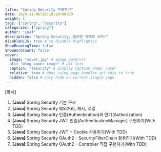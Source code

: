 ```yaml
---
title: "Spring Security 파헤치기"
date: 2024-11-06T19:19:20+09:00
weight: 1
tags: ["spring", "security"]
categories: ["spring"]
author: "Leaf"
description: "Spring Security, 쓸려면 제대로 쓰자!"
disableHLJS: true # to disable highlightjs
ShowReadingTime: false
ShowWordCount: false
cover:
  image: "cover.jpg" # image path/url
  alt: "blog cover image" # alt text
  caption: "security" # display caption under cover
  relative: true # when using page bundles set this to true
  hidden: false # only hide on current single page
---
```


[목차]

1. **[Java]** Spring Security 기본 구조
2. **[Java]** Spring Security 예외처리, 캐시, 로깅
3. **[Java]** Spring Security 인증(Authentication)과 인가(Authorization)
4. **[Java]** Spring Security JWT 인증(AuthenticationManager) 구현하기(With TDD)
5. **[Java]** Spring Security JWT + Cookie 사용하기(With TDD)
6. **[Java]** Spring Security OAuth2 - SecurityFilterChain 활용하기(With TDD)
7. **[Java]** Spring Security OAuth2 - Controller 직접 구현하기(With TDD)
